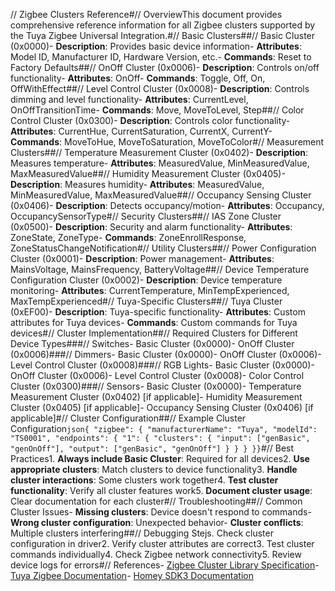 // Zigbee Clusters Reference#// OverviewThis document provides comprehensive reference information for all Zigbee clusters supported by the Tuya Zigbee Universal Integration.#// Basic Clusters##// Basic Cluster (0x0000)- **Description**: Provides basic device information- **Attributes**: Model ID, Manufacturer ID, Hardware Version, etc.- **Commands**: Reset to Factory Defaults##// OnOff Cluster (0x0006)- **Description**: Controls on/off functionality- **Attributes**: OnOff- **Commands**: Toggle, Off, On, OffWithEffect##// Level Control Cluster (0x0008)- **Description**: Controls dimming and level functionality- **Attributes**: CurrentLevel, OnOffTransitionTime- **Commands**: Move, MoveToLevel, Step##// Color Control Cluster (0x0300)- **Description**: Controls color functionality- **Attributes**: CurrentHue, CurrentSaturation, CurrentX, CurrentY- **Commands**: MoveToHue, MoveToSaturation, MoveToColor#// Measurement Clusters##// Temperature Measurement Cluster (0x0402)- **Description**: Measures temperature- **Attributes**: MeasuredValue, MinMeasuredValue, MaxMeasuredValue##// Humidity Measurement Cluster (0x0405)- **Description**: Measures humidity- **Attributes**: MeasuredValue, MinMeasuredValue, MaxMeasuredValue##// Occupancy Sensing Cluster (0x0406)- **Description**: Detects occupancy/motion- **Attributes**: Occupancy, OccupancySensorType#// Security Clusters##// IAS Zone Cluster (0x0500)- **Description**: Security and alarm functionality- **Attributes**: ZoneState, ZoneType- **Commands**: ZoneEnrollResponse, ZoneStatusChangeNotification#// Utility Clusters##// Power Configuration Cluster (0x0001)- **Description**: Power management- **Attributes**: MainsVoltage, MainsFrequency, BatteryVoltage##// Device Temperature Configuration Cluster (0x0002)- **Description**: Device temperature monitoring- **Attributes**: CurrentTemperature, MinTempExperienced, MaxTempExperienced#// Tuya-Specific Clusters##// Tuya Cluster (0xEF00)- **Description**: Tuya-specific functionality- **Attributes**: Custom attributes for Tuya devices- **Commands**: Custom commands for Tuya devices#// Cluster Implementation##// Required Clusters for Different Device Types###// Switches- Basic Cluster (0x0000)- OnOff Cluster (0x0006)###// Dimmers- Basic Cluster (0x0000)- OnOff Cluster (0x0006)- Level Control Cluster (0x0008)###// RGB Lights- Basic Cluster (0x0000)- OnOff Cluster (0x0006)- Level Control Cluster (0x0008)- Color Control Cluster (0x0300)###// Sensors- Basic Cluster (0x0000)- Temperature Measurement Cluster (0x0402) [if applicable]- Humidity Measurement Cluster (0x0405) [if applicable]- Occupancy Sensing Cluster (0x0406) [if applicable]#// Cluster Configuration##// Example Cluster Configuration```json{ "zigbee": { "manufacturerName": "Tuya", "modelId": "TS0001", "endpoints": { "1": { "clusters": { "input": ["genBasic", "genOnOff"], "output": ["genBasic", "genOnOff"] } } } }}```#// Best Practices1. **Always include Basic Cluster**: Required for all devices2. **Use appropriate clusters**: Match clusters to device functionality3. **Handle cluster interactions**: Some clusters work together4. **Test cluster functionality**: Verify all cluster features work5. **Document cluster usage**: Clear documentation for each cluster#// Troubleshooting##// Common Cluster Issues- **Missing clusters**: Device doesn't respond to commands- **Wrong cluster configuration**: Unexpected behavior- **Cluster conflicts**: Multiple clusters interfering##// Debugging Stejs. Check cluster configuration in driver2. Verify cluster attributes are correct3. Test cluster commands individually4. Check Zigbee network connectivity5. Review device logs for errors#// References- [Zigbee Cluster Library Specification](https://zigbeealliance.org/specifications/)- [Tuya Zigbee Documentation](https://developer.tuya.com/)- [Homey SDK3 Documentation](https://apps.athom.com/docs/) 